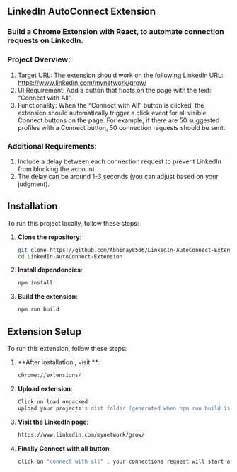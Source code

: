 ## LinkedIn AutoConnect Extension

### Build a Chrome Extension with React, to automate connection requests on LinkedIn.

### Project Overview:
1. Target URL: The extension should work on the following LinkedIn URL:
https://www.linkedin.com/mynetwork/grow/
2. UI Requirement: Add a button that floats on the page with the text: “Connect
with All”.
3. Functionality: When the “Connect with All” button is clicked, the extension
should automatically trigger a click event for all visible Connect buttons on
the page.
For example, if there are 50 suggested profiles with a Connect button, 50
connection requests should be sent.

### Additional Requirements:
1. Include a delay between each connection request to prevent LinkedIn from
blocking the account.
2. The delay can be around 1-3 seconds (you can adjust based on your
judgment).


## Installation

To run this project locally, follow these steps:

1. **Clone the repository**:
   ```bash
   git clone https://github.com/Abhinay8506/LinkedIn-AutoConnect-Extension.git
   cd LinkedIn-AutoConnect-Extension

2. **Install dependencies**:
   ```bash
   npm install

3. **Build the extension**:
   ```bash
   npm run build


## Extension Setup

To run this extension, follow these steps:

1. **After installation , visit **:
   ```bash
   chrome://extensions/
2. **Upload extension**:
   ```bash
   Click on load unpacked
   upload your projects's dist folder (generated when npm run build is executed)

3. **Visit the LinkedIn page**:
   ```bash
   https://www.linkedin.com/mynetwork/grow/

4. **Finally Connect with all button**:
   ```bash
   click on "connect with all" , your connections request will start auto send.
